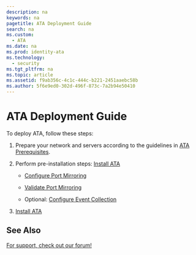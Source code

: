 ```yaml
---
description: na
keywords: na
pagetitle: ATA Deployment Guide
search: na
ms.custom: 
  - ATA
ms.date: na
ms.prod: identity-ata
ms.technology: 
  - security
ms.tgt_pltfrm: na
ms.topic: article
ms.assetid: f9ab356c-4c1c-444c-b221-2451aaebc58b
ms.author: 5f6e9ed0-302d-496f-873c-7a2b94e50410
---
```

# ATA Deployment Guide
To deploy ATA, follow these steps:

1. Prepare your network and servers according to the guidelines in [ATA Prerequisites](../Topic/ATA_Prerequisites.md).

2. Perform pre-installation steps: [Install ATA](../Topic/Install_ATA.md)

   - [Configure Port Mirroring](../Topic/Configure_Port_Mirroring.md)

   - [Validate Port Mirroring](../Topic/Validate_Port_Mirroring.md)

   - Optional: [Configure Event Collection](../Topic/Configure_Event_Collection.md)

3. [Install ATA](../Topic/Install_ATA.md)

## See Also
[For support, check out our forum!](https://social.technet.microsoft.com/Forums/security/en-US/home?forum=mata)

